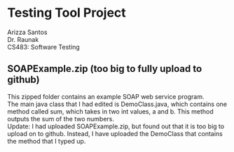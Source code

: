 # Testing Tool Project
   Arizza Santos  
   Dr. Raunak  
   CS483: Software Testing     

## SOAPExample.zip (too big to fully upload to github)
   This zipped folder contains an example SOAP web service program.  
   The main java class that I had edited is DemoClass.java, which contains one method called sum, which takes in two int values, a and b. This method outputs the sum of the two numbers.  
   Update: I had uploaded SOAPExample.zip, but found out that it is too big to upload on to github. Instead, I have uploaded the DemoClass that contains the method that I typed up.